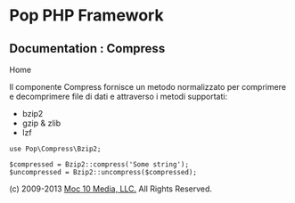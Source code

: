 Pop PHP Framework
=================

Documentation : Compress
------------------------

Home

Il componente Compress fornisce un metodo normalizzato per comprimere e
decomprimere file di dati e attraverso i metodi supportati:

-   bzip2
-   gzip & zlib
-   lzf

<!-- -->

    use Pop\Compress\Bzip2;

    $compressed = Bzip2::compress('Some string');
    $uncompressed = Bzip2::uncompress($compressed);

\(c) 2009-2013 [Moc 10 Media, LLC.](http://www.moc10media.com) All
Rights Reserved.
